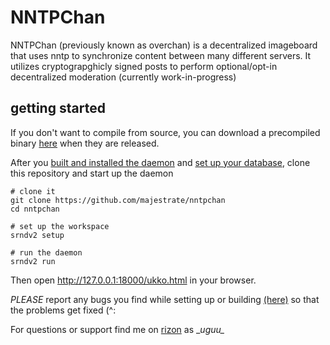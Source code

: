# NNTPChan #

NNTPChan (previously known as overchan) is a decentralized imageboard that uses nntp to synchronize content between many different servers. It utilizes cryptograpghicly signed posts to perform optional/opt-in decentralized moderation (currently work-in-progress)

## getting started ##

If you don't want to compile from source, you can download a precompiled binary [here](https://github.com/majestrate/srndv2/releases) when they are released.

After you [built and installed the daemon](build-daemon.md) and [set up your database](database-setup.md), clone this repository and start up the daemon

    # clone it
    git clone https://github.com/majestrate/nntpchan
    cd nntpchan

    # set up the workspace
    srndv2 setup

    # run the daemon
    srndv2 run

Then open http://127.0.0.1:18000/ukko.html in your browser.

*PLEASE* report any bugs you find while setting up or building [(here)](https://github.com/majestrate/nntpchan/issues) so that the problems get fixed (^:

For questions or support find me on [rizon](https://qchat.rizon.net/?channels=#8chan-dev) as \__uguu\__
